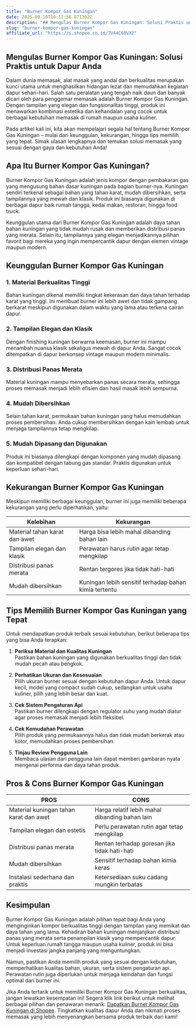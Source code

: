 ```yaml
---
title: "Burner Kompor Gas Kuningan"
date: 2025-09-10T10:11:56.871302Z
description: "## Mengulas Burner Kompor Gas Kuningan: Solusi Praktis untuk Dapur Anda..."
slug: "burner-kompor-gas-kuningan"
affiliate_url: "https://s.shopee.co.id/7V44C68VX2"
---
```

## Mengulas Burner Kompor Gas Kuningan: Solusi Praktis untuk Dapur Anda

Dalam dunia memasak, alat masak yang andal dan berkualitas merupakan kunci utama untuk menghasilkan hidangan lezat dan memudahkan kegiatan dapur sehari-hari. Salah satu peralatan yang tengah naik daun dan banyak dicari oleh para penggemar memasak adalah Burner Kompor Gas Kuningan. Dengan tampilan yang elegan dan fungsionalitas tinggi, produk ini menawarkan kombinasi estetika dan kehandalan yang cocok untuk berbagai kebutuhan memasak di rumah maupun usaha kuliner.

Pada artikel kali ini, kita akan mempelajari segala hal tentang Burner Kompor Gas Kuningan – mulai dari keunggulan, kekurangan, hingga tips memilih yang tepat. Simak ulasan lengkapnya dan temukan solusi memasak yang sesuai dengan gaya dan kebutuhan Anda!

## Apa Itu Burner Kompor Gas Kuningan?

Burner Kompor Gas Kuningan adalah jenis kompor dengan pembakaran gas yang mengusung bahan dasar kuningan pada bagian burner-nya. Kuningan sendiri terkenal sebagai bahan yang tahan karat, mudah dibersihkan, serta tampilannya yang mewah dan klasik. Produk ini biasanya digunakan di berbagai dapur baik rumah tangga, kedai makan, restoran, hingga food truck.

Keunggulan utama dari Burner Kompor Gas Kuningan adalah daya tahan bahan kuningan yang tidak mudah rusak dan memberikan distribusi panas yang merata. Selain itu, tampilannya yang elegan menjadikannya pilihan favorit bagi mereka yang ingin mempercantik dapur dengan elemen vintage maupun modern.

## Keunggulan Burner Kompor Gas Kuningan

### 1. Material Berkualitas Tinggi

Bahan kuningan dikenal memiliki tingkat kekerasan dan daya tahan terhadap karat yang tinggi. Ini membuat burner ini lebih awet dan tidak gampang berkarat meskipun digunakan dalam waktu yang lama atau terkena cairan dapur.

### 2. Tampilan Elegan dan Klasik

Dengan finishing kuningan berwarna keemasan, burner ini mampu menambah nuansa klasik sekaligus mewah di dapur Anda. Sangat cocok ditempatkan di dapur berkonsep vintage maupun modern minimalis.

### 3. Distribusi Panas Merata

Material kuningan mampu menyebarkan panas secara merata, sehingga proses memasak menjadi lebih efisien dan hasil masak lebih sempurna.

### 4. Mudah Dibersihkan

Selain tahan karat, permukaan bahan kuningan yang halus memudahkan proses pembersihan. Anda cukup membersihkan dengan kain lembab untuk menjaga tampilannya tetap mengkilap.

### 5. Mudah Dipasang dan Digunakan

Produk ini biasanya dilengkapi dengan komponen yang mudah dipasang dan kompatibel dengan tabung gas standar. Praktis digunakan untuk keperluan sehari-hari.

## Kekurangan Burner Kompor Gas Kuningan

Meskipun memiliki berbagai keunggulan, burner ini juga memiliki beberapa kekurangan yang perlu diperhatikan, yaitu:

| Kelebihan                                    | Kekurangan                                           |
|----------------------------------------------|------------------------------------------------------|
| Material tahan karat dan awet               | Harga bisa lebih mahal dibanding bahan lain        |
| Tampilan elegan dan klasik                  | Perawatan harus rutin agar tetap mengkilap         |
| Distribusi panas merata                     | Rentan tergores jika tidak hati-hati               |
| Mudah dibersihkan                          | Kuningan lebih sensitif terhadap bahan kimia tertentu |

## Tips Memilih Burner Kompor Gas Kuningan yang Tepat

Untuk mendapatkan produk terbaik sesuai kebutuhan, berikut beberapa tips yang bisa Anda terapkan:

1. **Periksa Material dan Kualitas Kuningan**  
   Pastikan bahan kuningan yang digunakan berkualitas tinggi dan tidak mudah pecah atau bengkok.

2. **Perhatikan Ukuran dan Kesesuaian**  
   Pilih ukuran burner sesuai dengan kebutuhan dapur Anda. Untuk dapur kecil, model yang compact sudah cukup, sedangkan untuk usaha kuliner, pilih yang lebih besar dan kuat.

3. **Cek Sistem Pengaturan Api**  
   Pastikan burner dilengkapi dengan regulator suhu yang mudah diatur agar proses memasak menjadi lebih fleksibel.

4. **Cek Kemudahan Perawatan**  
   Pilih produk yang permukaannya halus dan tidak mudah berkerak atau kotor, memudahkan proses pembersihan.

5. **Tinjau Review Pengguna Lain**  
   Membaca ulasan dari pengguna lain dapat memberi gambaran nyata mengenai performa dan daya tahan produk.

## Pros & Cons Burner Kompor Gas Kuningan

| PROS                                              | CONS                                                 |
|---------------------------------------------------|------------------------------------------------------|
| Material kuningan tahan karat dan awet           | Harga relatif lebih mahal dibanding bahan lain    |
| Tampilan elegan dan estetis                     | Perlu perawatan rutin agar tetap mengkilap       |
| Distribusi panas merata                          | Rentan terhadap goresan jika tidak hati-hati      |
| Mudah dibersihkan                              | Sensitif terhadap bahan kimia keras             |
| Instalasi sederhana dan praktis                | Ketersediaan suku cadang mungkin terbatas        |

## Kesimpulan

Burner Kompor Gas Kuningan adalah pilihan tepat bagi Anda yang menginginkan kompor berkualitas tinggi dengan tampilan yang memikat dan daya tahan yang lama. Kehadiran bahan kuningan menjanjikan distribusi panas yang merata serta penampilan klasik yang mempercantik dapur. Untuk keperluan rumah tangga maupun usaha kuliner, produk ini bisa menjadi investasi jangka panjang yang menguntungkan.

Namun, pastikan Anda memilih produk yang sesuai dengan kebutuhan, memperhatikan kualitas bahan, ukuran, serta sistem pengaturan api. Perawatan rutin juga diperlukan untuk menjaga keindahan dan fungsi optimal dari burner ini.

Jika Anda tertarik untuk memiliki Burner Kompor Gas Kuningan berkualitas, jangan lewatkan kesempatan ini! Segera klik link berikut untuk melihat berbagai pilihan dan penawaran menarik: [Dapatkan Burner Kompor Gas Kuningan di Shopee](https://s.shopee.co.id/7V44C68VX2). Tingkatkan kualitas dapur Anda dan nikmati proses memasak yang lebih menyenangkan bersama produk terbaik dari kami!